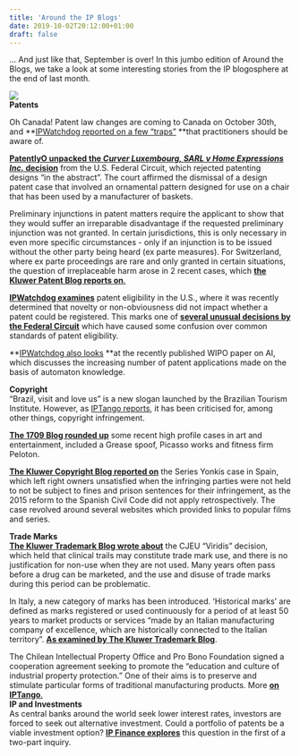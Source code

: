 ```yaml
---
title: 'Around the IP Blogs'
date: 2019-10-02T20:12:00+01:00
draft: false
---
```


... And just like that, September is over! In this jumbo edition of Around the Blogs, we take a look at some interesting stories from the IP blogosphere at the end of last month.  
  
[![](https://1.bp.blogspot.com/-UzKmdgvmRYo/XZPIupLje0I/AAAAAAAAAGk/rYyLUEOLCaE_2pvLLVUxXsR956tfCTm2ACLcBGAsYHQ/s320/Sleepy%2Bcat.jpg)](https://1.bp.blogspot.com/-UzKmdgvmRYo/XZPIupLje0I/AAAAAAAAAGk/rYyLUEOLCaE_2pvLLVUxXsR956tfCTm2ACLcBGAsYHQ/s1600/Sleepy%2Bcat.jpg)  
**Patents**  
  
Oh Canada! Patent law changes are coming to Canada on October 30th, and **[IPWatchdog reported on a few “traps”](https://www.ipwatchdog.com/2019/09/09/beware-traps-new-canadian-patent-rules/id=113009/) **that practitioners should be aware of.  
  
**[PatentlyO unpacked the _Curver Luxembourg, SARL v Home Expressions Inc._ decision](https://patentlyo.com/patent/2019/09/federal-patenting-abstract.html)** from the U.S. Federal Circuit, which rejected patenting designs “in the abstract”. The court affirmed the dismissal of a design patent case that involved an ornamental pattern designed for use on a chair that has been used by a manufacturer of baskets.  
  
Preliminary injunctions in patent matters require the applicant to show that they would suffer an irreparable disadvantage if the requested preliminary injunction was not granted. In certain jurisdictions, this is only necessary in even more specific circumstances - only if an injunction is to be issued without the other party being heard (ex parte measures). For Switzerland, where ex parte proceedings are rare and only granted in certain situations, the question of irreplaceable harm arose in 2 recent cases, which [**the Kluwer Patent Blog reports on**.](http://patentblog.kluweriplaw.com/2019/09/29/irreparable-harm-discussion-awakens-from-its-slumber-in-switzerland/)  
  
**[IPWatchdog examines](https://www.ipwatchdog.com/2019/09/29/understanding-difference-preemption-novelty-nonobviousness/id=114027/)** patent eligibility in the U.S., where it was recently determined that novelty or non-obviousness did not impact whether a patent could be registered. This marks one of **[several unusual decisions by the Federal Circuit](https://www.ipwatchdog.com/2019/09/26/strange-evolution-federal-circuit-entered-theater-absurd/id=113948/)** which have caused some confusion over common standards of patent eligibility.  
  
**[IPWatchdog also looks](https://www.ipwatchdog.com/2019/09/26/improving-speed-quality-using-automation-patent-application-drafting/id=113838/) **at the recently published WIPO paper on AI, which discusses the increasing number of patent applications made on the basis of automaton knowledge.  
  
**Copyright**  
“Brazil, visit and love us” is a new slogan launched by the Brazilian Tourism Institute. However, as [IPTango reports](http://iptango.blogspot.com/2019/09/new-brazilian-slogan-brazil-visit-and.html), it has been criticised for, among other things, copyright infringement.  
  
**[The 1709 Blog rounded up](http://the1709blog.blogspot.com/2019/09/the-copykat.html)** some recent high profile cases in art and entertainment, included a Grease spoof, Picasso works and fitness firm Peloton.  
  
**[The Kluwer Copyright Blog reported on](http://copyrightblog.kluweriplaw.com/2019/09/09/the-long-awaited-decision-in-the-series-yonkis-case-leaves-right-owners-unsatisfied/)** the Series Yonkis case in Spain, which left right owners unsatisfied when the infringing parties were not held to not be subject to fines and prison sentences for their infringement, as the 2015 reform to the Spanish Civil Code did not apply retrospectively. The case revolved around several websites which provided links to popular films and series.  
  
**Trade Marks**  
**[The Kluwer Trademark Blog wrote about](http://trademarkblog.kluweriplaw.com/2019/09/11/clinical-trials-may-constitute-use-but-when-they-do-not-then-there-is-no-justification-for-non-use-says-the-cjeu/?doing_wp_cron=1568842885.9958949089050292968750)** the CJEU “Viridis” decision, which held that clinical trails may constitute trade mark use, and there is no justification for non-use when they are not used. Many years often pass before a drug can be marketed, and the use and disuse of trade marks during this period can be problematic.  
  
In Italy, a new category of marks has been introduced. ‘Historical marks’ are defined as marks registered or used continuously for a period of at least 50 years to market products or services “made by an Italian manufacturing company of excellence, which are historically connected to the Italian territory”. **[As examined by The Kluwer Trademark Blog](http://trademarkblog.kluweriplaw.com/2019/09/24/a-new-category-of-marks-historic/)**.  
  
The Chilean Intellectual Property Office and Pro Bono Foundation signed a cooperation agreement seeking to promote the “education and culture of industrial property protection.” One of their aims is to preserve and stimulate particular forms of traditional manufacturing products. More [**on IPTango**.](http://iptango.blogspot.com/2019/09/chile-on-promoting-national-products.html)  
**IP and Investments**  
As central banks around the world seek lower interest rates, investors are forced to seek out alternative investment. Could a portfolio of patents be a viable investment option? **[IP Finance explores](http://www.ip.finance/2019/09/ip-valuation-for-investment-purposes.html)** this question in the first of a two-part inquiry.